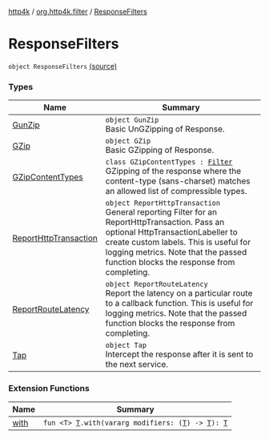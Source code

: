[http4k](../../index.md) / [org.http4k.filter](../index.md) / [ResponseFilters](./index.md)

# ResponseFilters

`object ResponseFilters` [(source)](https://github.com/http4k/http4k/blob/master/http4k-core/src/main/kotlin/org/http4k/filter/ResponseFilters.kt#L9)

### Types

| Name | Summary |
|---|---|
| [GunZip](-gun-zip/index.md) | `object GunZip`<br>Basic UnGZipping of Response. |
| [GZip](-g-zip/index.md) | `object GZip`<br>Basic GZipping of Response. |
| [GZipContentTypes](-g-zip-content-types/index.md) | `class GZipContentTypes : `[`Filter`](../../org.http4k.core/-filter/index.md)<br>GZipping of the response where the content-type (sans-charset) matches an allowed list of compressible types. |
| [ReportHttpTransaction](-report-http-transaction/index.md) | `object ReportHttpTransaction`<br>General reporting Filter for an ReportHttpTransaction. Pass an optional HttpTransactionLabeller to create custom labels. This is useful for logging metrics. Note that the passed function blocks the response from completing. |
| [ReportRouteLatency](-report-route-latency/index.md) | `object ReportRouteLatency`<br>Report the latency on a particular route to a callback function. This is useful for logging metrics. Note that the passed function blocks the response from completing. |
| [Tap](-tap/index.md) | `object Tap`<br>Intercept the response after it is sent to the next service. |

### Extension Functions

| Name | Summary |
|---|---|
| [with](../../org.http4k.core/with.md) | `fun <T> `[`T`](../../org.http4k.core/with.md#T)`.with(vararg modifiers: (`[`T`](../../org.http4k.core/with.md#T)`) -> `[`T`](../../org.http4k.core/with.md#T)`): `[`T`](../../org.http4k.core/with.md#T) |
